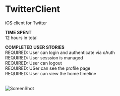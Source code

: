 TwitterClient
=============

iOS client for Twitter

<b>TIME SPENT</b><br> 
12 hours in total<br>

<b>COMPLETED USER STORIES</b><br>
REQUIRED: User can login and authenticate via oAuth <br>
REQUIRED: User sesssion is managed<br>
REQUIRED: User can logout <br>
REQUIRED: USer can see the profile page <br>
REQUIRED: User can view the home timeline <br>
<br>

![ScreenShot](https://raw.github.com/priyankaavj/TwitterClient/master/twitter.gif)
